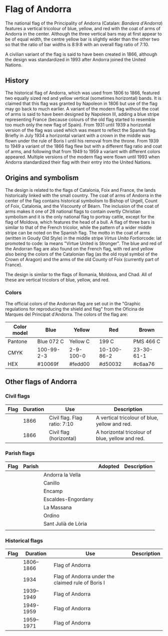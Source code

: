 # Flag of Andorra

The national flag of the Principality of Andorra (Catalan: *Bandera d'Andorra*) features a vertical tricolour of blue, yellow, and red with the coat of arms of Andorra in the center. Although the three vertical bars may at first appear to be of equal width, the centre yellow bar is slightly wider than the other two so that the ratio of bar widths is 8:9:8 with an overall flag ratio of 7:10.

A civilian variant of the flag is said to have been created in 1866, although the design was standardized in 1993 after Andorra joined the United Nations.

## History

The historical flag of Andorra, which was used from 1806 to 1866, featured two equally sized red and yellow vertical (sometimes horizontal) bands. It is claimed that this flag was granted by Napoleon in 1806 but use of the flag may go back to much earlier. A variant of the modern flag without the coat of arms is said to have been designed by Napoleon III, adding a blue stripe representing France (because colours of the old flag started to resemble too much only the new flag of Spain). From 1931 until 1939 a horizontal version of the flag was used which was meant to reflect the Spanish flag. Briefly in July 1934 a horizontal variant with a crown in the middle was flown under the rule of Boris I until his removal from the throne. From 1939 to 1949 a variant of the 1866 flag flew but with a different flag ratio and coat of arms, and following that from 1949 to 1959 a variant with different colors appeared. Multiple versions of the modern flag were flown until 1993 when Andorra standardized their flag with their entry into the United Nations.

## Origins and symbolism

The design is related to the flags of Catalonia, Foix and France, the lands historically linked with the small country. The coat of arms of Andorra in the center of the flag contains historical symbolism to Bishop of Urgell, Count of Foix, Catalonia, and the Viscounty of Béarn. The inclusion of the coat of arms makes it one of 28 national flags to contain overtly Christian symbolism and it is the only national flag to portray cattle, except for the flag of Moldova, which features the head of a bull. A flag of three bars is similar to that of the French tricolor, while the pattern of a wider middle stripe can be noted on the Spanish flag. The motto in the coat of arms (written in Goudy Old Style) in the middle stripe *Virtus Unita Fortior*code: lat promoted to code: la means "Virtue United is Stronger". The blue and red of the Andorran flag are also found on the French flag, with red and yellow also being the colors of the Catalonian flag (as the old royal symbol of the Crown of Aragon) and the arms of the old County of Foix (currently part of France).

The design is similar to the flags of Romania, Moldova, and Chad. All of these are vertical tricolors of blue, yellow, and red.

### Colors

The official colors of the Andorran flag are set out in the "Graphic regulations for reproducing the shield and flag" from the Oficina de Marques del Principat d'Andorra. The colors of the flag are:

| Color model | Blue       | Yellow    | Red         | Brown      |
| ----------- | ---------- | --------- | ----------- | ---------- |
| Pantone     | Blue 072 C | Yellow C  | 199 C       | PMS 466 C  |
| CMYK        | 100-99-2-3 | 2-9-100-0 | 10-100-86-2 | 23-30-61-1 |
| HEX         | #10069f    | #fedd00   | #d50032     | #c6aa76    |

## Other flags of Andorra

### Civil flags

| Flag | Duration | Use                           | Description                                     |
| ---- | -------- | ----------------------------- | ----------------------------------------------- |
|      | 1866     |  Civil flag. Flag ratio: 7:10 | A vertical tricolour of blue, yellow and red.   |
|      | 1866     | Civil flag (horizontal)       | A horizontal tricolour of blue, yellow and red. |

### Parish flags

| Flag | Parish |                     | Adopted | Description |
| ---- | ------ | ------------------- | ------- | ----------- |
|      |        | Andorra la Vella    |         |             |
|      |        | Canillo             |         |             |
|      |        | Encamp              |         |             |
|      |        | Escaldes-Engordany  |         |             |
|      |        | La Massana          |         |             |
|      |        | Ordino              |         |             |
|      |        | Sant Julià de Lòria |         |             |
|      |        |                     |         |             |

### Historical flags

| Flag | Duration  | Use                                                | Description |
| ---- | --------- | -------------------------------------------------- | ----------- |
|      | 1806–1866 |  Flag of Andorra                                   |             |
|      | 1934      |  Flag of Andorra under the claimed rule of Boris I |             |
|      | 1939–1949 |  Flag of Andorra                                   |             |
|      | 1949-1959 |  Flag of Andorra                                   |             |
|      | 1959–1971 |  Flag of Andorra                                   |             |
